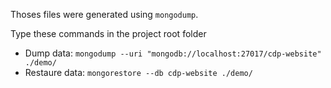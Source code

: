 Thoses files were generated using `mongodump`.

Type these commands in the project root folder
- Dump data: `mongodump --uri "mongodb://localhost:27017/cdp-website" ./demo/`
- Restaure data: `mongorestore --db cdp-website ./demo/`